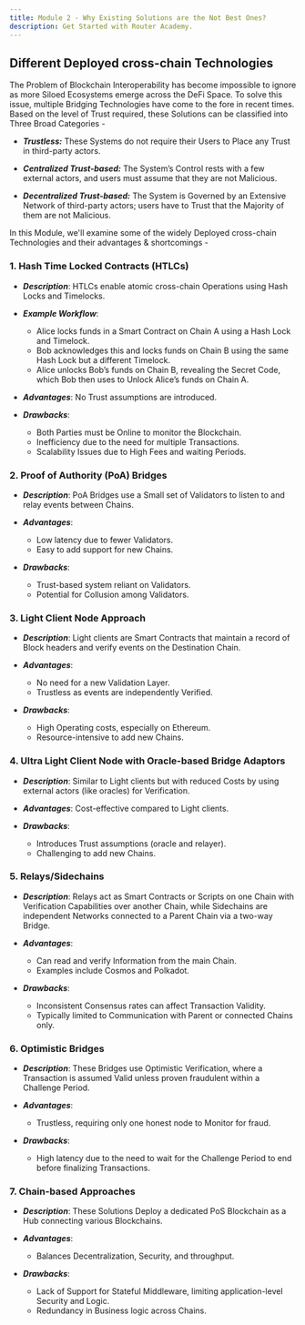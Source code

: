 ```yaml
---
title: Module 2 - Why Existing Solutions are the Not Best Ones?
description: Get Started with Router Academy.
---
```


## Different Deployed cross-chain Technologies

The Problem of Blockchain Interoperability has become impossible to ignore as more Siloed Ecosystems emerge across the DeFi Space. To solve this issue, multiple Bridging Technologies have come to the fore in recent times. Based on the level of Trust required, these Solutions can be
classified into Three Broad Categories -

- ***Trustless:*** These Systems do not require their Users to Place any Trust in third-party actors.
  
- ***Centralized Trust-based:*** The System’s Control rests with a few external actors, and users must assume that they are not Malicious.
  
- ***Decentralized Trust-based:*** The System is Governed by an Extensive Network of third-party actors; users have to Trust that the Majority of them are not Malicious.

In this Module, we'll examine some of the widely Deployed cross-chain Technologies and their advantages & shortcomings -

### 1. Hash Time Locked Contracts (HTLCs)

- ***Description***: HTLCs enable atomic cross-chain Operations using Hash Locks and Timelocks.
  
- ***Example Workflow***: 
  - Alice locks funds in a Smart Contract on Chain A using a Hash Lock and Timelock.
  - Bob acknowledges this and locks funds on Chain B using the same Hash Lock but a different Timelock.
  - Alice unlocks Bob’s funds on Chain B, revealing the Secret Code, which Bob then uses to Unlock Alice’s funds on Chain A.

- ***Advantages***: No Trust assumptions are introduced.

- ***Drawbacks***:
  - Both Parties must be Online to monitor the Blockchain.
  - Inefficiency due to the need for multiple Transactions.
  - Scalability Issues due to High Fees and waiting Periods.

### 2. Proof of Authority (PoA) Bridges

- ***Description***: PoA Bridges use a Small set of Validators to listen to and relay events between Chains.

- ***Advantages***:
  - Low latency due to fewer Validators.
  - Easy to add support for new Chains.

- ***Drawbacks***:
  - Trust-based system reliant on Validators.
  - Potential for Collusion among Validators.

### 3. Light Client Node Approach

- ***Description***: Light clients are Smart Contracts that maintain a record of Block headers and verify events on the Destination Chain.

- ***Advantages***:
  - No need for a new Validation Layer.
  - Trustless as events are independently Verified.

- ***Drawbacks***:
  - High Operating costs, especially on Ethereum.
  - Resource-intensive to add new Chains.

### 4. Ultra Light Client Node with Oracle-based Bridge Adaptors

- ***Description***: Similar to Light clients but with reduced Costs by using external actors (like oracles) for Verification.

- ***Advantages***: Cost-effective compared to Light clients.

- ***Drawbacks***:
  - Introduces Trust assumptions (oracle and relayer).
  - Challenging to add new Chains.

### 5. Relays/Sidechains

- ***Description***: Relays act as Smart Contracts or Scripts on one Chain with Verification Capabilities over another Chain, while Sidechains are independent Networks connected to a Parent Chain via a two-way Bridge.

- ***Advantages***:
  - Can read and verify Information from the main Chain.
  - Examples include Cosmos and Polkadot.

- ***Drawbacks***:
  - Inconsistent Consensus rates can affect Transaction Validity.
  - Typically limited to Communication with Parent or connected Chains only.

### 6. Optimistic Bridges

- ***Description***: These Bridges use Optimistic Verification, where a Transaction is assumed Valid unless proven fraudulent within a Challenge Period.

- ***Advantages***:
  - Trustless, requiring only one honest node to Monitor for fraud.

- ***Drawbacks***:
  - High latency due to the need to wait for the Challenge Period to end before finalizing Transactions.

### 7. Chain-based Approaches

- ***Description***: These Solutions Deploy a dedicated PoS Blockchain as a Hub connecting various Blockchains.

- ***Advantages***:
  - Balances Decentralization, Security, and throughput.

- ***Drawbacks***:
  - Lack of Support for Stateful Middleware, limiting application-level Security and Logic.
  - Redundancy in Business logic across Chains.

